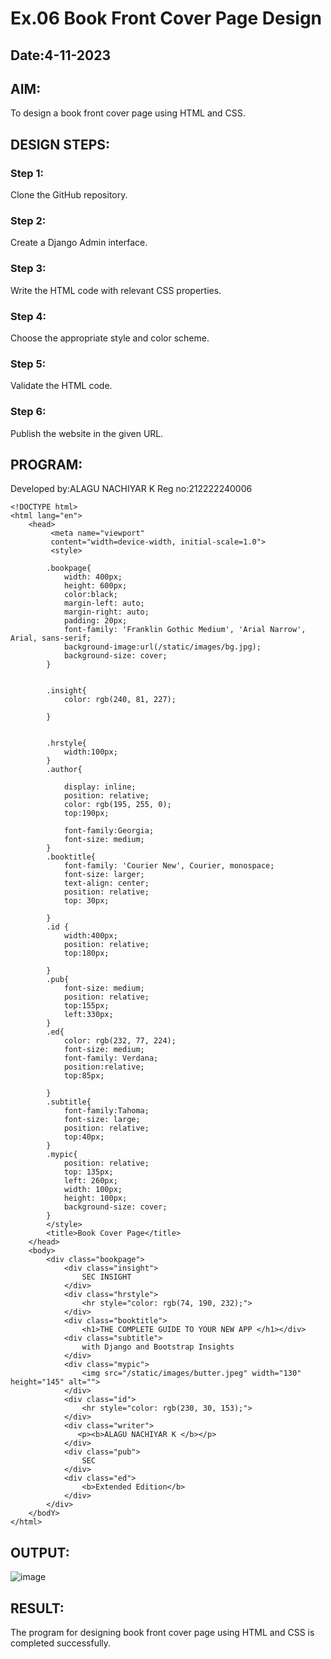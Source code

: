 # Ex.06 Book Front Cover Page Design
## Date:4-11-2023
## AIM:
To design a book front cover page using HTML and CSS.

## DESIGN STEPS:

### Step 1:
Clone the GitHub repository.

### Step 2:
Create a Django Admin interface.

### Step 3:
Write the HTML code with relevant CSS properties.

### Step 4:
Choose the appropriate style and color scheme.

### Step 5:
Validate the HTML code.

### Step 6:
Publish the website in the given URL.

## PROGRAM:
Developed by:ALAGU NACHIYAR K
Reg no:212222240006
```
<!DOCTYPE html>
<html lang="en">
    <head>
         <meta name="viewport" 
         content="width=device-width, initial-scale=1.0">
         <style>

        .bookpage{
            width: 400px;
            height: 600px;
            color:black;
            margin-left: auto;
            margin-right: auto;
            padding: 20px;
            font-family: 'Franklin Gothic Medium', 'Arial Narrow', Arial, sans-serif;
            background-image:url(/static/images/bg.jpg);
            background-size: cover;
        }
            

        .insight{
            color: rgb(240, 81, 227);

        }

        
        .hrstyle{
            width:100px;
        }
        .author{
        
            display: inline;
            position: relative;
            color: rgb(195, 255, 0);
            top:190px;
            
            font-family:Georgia;
            font-size: medium;
        }
        .booktitle{
            font-family: 'Courier New', Courier, monospace;
            font-size: larger;
            text-align: center;
            position: relative;
            top: 30px;
        
        }
        .id {
            width:400px;
            position: relative;
            top:180px;
            
        }
        .pub{
            font-size: medium;
            position: relative;
            top:155px;
            left:330px;
        }
        .ed{
            color: rgb(232, 77, 224);
            font-size: medium;
            font-family: Verdana;
            position:relative;
            top:85px;

        }
        .subtitle{
            font-family:Tahoma;
            font-size: large;
            position: relative;
            top:40px;
        }
        .mypic{
            position: relative;
            top: 135px;
            left: 260px;
            width: 100px;
            height: 100px;
            background-size: cover;
        }
        </style>
        <title>Book Cover Page</title>
    </head>
    <body>
        <div class="bookpage">
            <div class="insight">
                SEC INSIGHT
            </div>
            <div class="hrstyle">
                <hr style="color: rgb(74, 190, 232);">
            </div>
            <div class="booktitle">
                <h1>THE COMPLETE GUIDE TO YOUR NEW APP </h1></div>
            <div class="subtitle">
                with Django and Bootstrap Insights
            </div>
            <div class="mypic">
                <img src="/static/images/butter.jpeg" width="130" height="145" alt="">
            </div>
            <div class="id">
                <hr style="color: rgb(230, 30, 153);">
            </div>
            <div class="writer">
               <p><b>ALAGU NACHIYAR K </b></p>
            </div>
            <div class="pub">
                SEC
            </div>
            <div class="ed">
                <b>Extended Edition</b>
            </div>
        </div>
    </bodY>
</html>
```
## OUTPUT:
![image](https://github.com/Nachiyarr/cover/assets/113497340/9af0bae6-4abd-487b-ba38-7613142f332e)





## RESULT:
The program for designing book front cover page using HTML and CSS is completed successfully.
